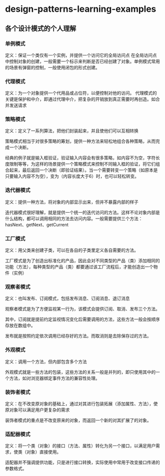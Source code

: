 # design-patterns-learning-examples

## 各个设计模式的个人理解

### 单例模式
定义：保证一个类仅有一个实例，并提供一个访问它的全局访问点
在全局访问点中控制对象的创建，一般需要一个标示来判断是否已经创建了对象。单例模式常用的场景有弹窗的控制，一般使用闭包的形式创建。


### 代理模式
定义：为一个对象提供一个代用品或占位符，以便控制对他的访问。
代理模式的关键是保护和中介，即通过代理中介，把复杂的开销放到真正需要时再创造。如合并发送请求


### 策略模式

定义：定义了一系列算法，把他们封装起来，并且使他们可以互相转换 

策略模式相当于对很多策略的筹划，提供一种方法来轻松地组合各种策略，从而完成一个决断。

经典的例子就是输入框验证，验证输入内容会有很多策略，如内容不为空，字符长度限制等等，为这样的场景提供一个策略模式来控制不同输入框的验证，将它们组合起来，最后返回一个决断（即验证结果）。当一个需要转变一个策略（如原本是只要输入内容不为空），变为（内容长度大于6）时，也可以轻松转变。



### 迭代器模式

定义：提供一种方法，将对象的内部显示出来，但并不暴露内部的样子 

迭代器模式很好理解，就是提供一个统一的迭代访问的方法。这样不论对象内部是什么结构，都可以调用相同的方法去访问内容。一般需要提供三个方法：hasNext、getNext、getCurrent



### 工厂模式

定义：用父类来创建子类，可以在各自的子类里定义各自需要的方法。

工厂模式是为了创造出标准化的产品，因此会对不同类型的产品（类）添加相同的功能（方法），每种类型的产品（类）都要通过该工厂流程后，才能创造出一个物件（实例）



### 观察者模式

定义：也叫发布、订阅模式，包括发布消息、订阅消息、退订消息

观察者模式是为了方便监视某一行为，该模式会提供订阅、取消、发布三个方法。

其中，订阅就是提前约定监视情况变化后需要调用的方法，这些方法一般会按顺序存放在数组中。

发布就是按照约定依次调用已经存好的方法。而取消则是去除保存过的方法。



### 外观模式

定义：调用一个方法，但内部包含多个方法

外观模式就是一些方法的包装，这些方法的关系一般是并列的，即只使用其中的一个方法，如对浏览器绑定事件方法的兼容性处理。



### 装饰者模式

定义：在不改变原对象的基础上，通过对其进行包装拓展（添加属性、方法），使原对象可以满足用户更复杂的需求

装饰者模式的重点是不改变原来的对象，而返回一个新的对其扩展了的对象。



### 适配器模式

定义：将一个类（对象）的接口（方法、属性）转化为另一个接口，以满足用户需求，使类（对象）直接使用。

适配器并不强调提供功能，只是进行接口转换，实际使用中常用于改变接口传递的参数格式。